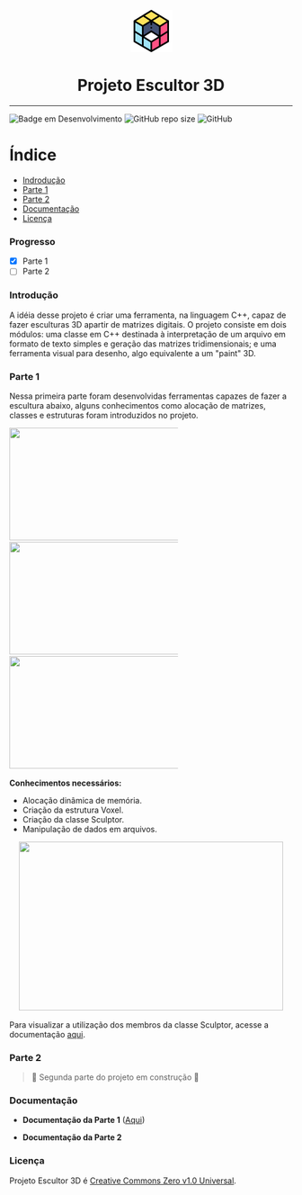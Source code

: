 
<p align="center">
    <img width="75" height="75" src = "src/assets/readme/rubik.png">
    
</p>
    <h1 align="center"> Projeto Escultor 3D </h1>


---

![Badge em Desenvolvimento](http://img.shields.io/static/v1?label=STATUS&message=EM%20DESENVOLVIMENTO&color=GREEN&style=for-the-badge)  ![GitHub repo size](https://img.shields.io/github/repo-size/franssoares/Projeto-Escultor-3D?style=for-the-badge)    ![GitHub](https://img.shields.io/github/license/Franssoares/Projeto-Escultor-3D?style=for-the-badge)

# Índice 

* [Indrodução](#introdução)
* [Parte 1](#parte-1)
* [Parte 2](#parte-2)
* [Documentação](#documentação)
* [Licença](#licença)

### Progresso

- [x] Parte 1
- [ ] Parte 2

### Introdução
A idéia desse projeto é criar uma ferramenta, na linguagem C++, capaz de fazer esculturas 3D apartir de matrizes digitais. O projeto consiste em dois módulos: uma classe em C++ destinada à interpretação de um arquivo em formato de texto simples e geração das matrizes tridimensionais; e uma ferramenta visual para desenho, algo equivalente a um "paint" 3D.

### Parte 1
Nessa primeira parte foram desenvolvidas ferramentas capazes de fazer a escultura abaixo, alguns conhecimentos como alocação de matrizes, classes e estruturas foram introduzidos no projeto.

<div class="box">
    <img width="500" height="200" src="C:\Users\Frank\Desktop\Projeto_Escultor_3D\src\assets\readme\snapshot00.png"/>   
</div>
<div class="box">
    <img width="500" height="200" src="C:\Users\Frank\Desktop\Projeto_Escultor_3D\src\assets\readme\snapshot01.png"/>    
</div>
<div class="box">
    <img width="500" height="200" src="C:\Users\Frank\Desktop\Projeto_Escultor_3D\src\assets\readme\snapshot02.png"/>    
</div>

<style>
div.box {
	width: 300px;
	display: inline-block;
}
</style>

**Conhecimentos necessários:**
- Alocação dinâmica de memória.
- Criação da estrutura Voxel.
- Criação da classe Sculptor.
- Manipulação de dados em arquivos.


<p align="center">
    <img width="470" height="300" src = "src/assets/readme/imagem.gif">
</p>

Para visualizar a utilização dos membros da classe Sculptor, acesse a documentação [aqui](#documentação).

### Parte 2

> :construction: Segunda parte do projeto em construção :construction:

### Documentação

* **Documentação da Parte 1** ([Aqui](https://franssoares.github.io/html/))

* **Documentação da Parte 2**

### Licença

Projeto Escultor 3D é [Creative Commons Zero v1.0 Universal](https://github.com/Franssoares/Projeto-Escultor-3D/blob/main/license).